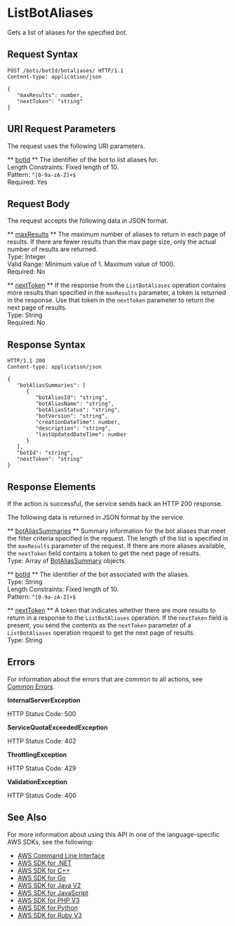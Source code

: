 # ListBotAliases<a name="API_ListBotAliases"></a>

Gets a list of aliases for the specified bot\.

## Request Syntax<a name="API_ListBotAliases_RequestSyntax"></a>

```
POST /bots/botId/botaliases/ HTTP/1.1
Content-type: application/json

{
   "maxResults": number,
   "nextToken": "string"
}
```

## URI Request Parameters<a name="API_ListBotAliases_RequestParameters"></a>

The request uses the following URI parameters\.

 ** [botId](#API_ListBotAliases_RequestSyntax) **   <a name="lexv2-ListBotAliases-request-botId"></a>
The identifier of the bot to list aliases for\.  
Length Constraints: Fixed length of 10\.  
Pattern: `^[0-9a-zA-Z]+$`   
Required: Yes

## Request Body<a name="API_ListBotAliases_RequestBody"></a>

The request accepts the following data in JSON format\.

 ** [maxResults](#API_ListBotAliases_RequestSyntax) **   <a name="lexv2-ListBotAliases-request-maxResults"></a>
The maximum number of aliases to return in each page of results\. If there are fewer results than the max page size, only the actual number of results are returned\.  
Type: Integer  
Valid Range: Minimum value of 1\. Maximum value of 1000\.  
Required: No

 ** [nextToken](#API_ListBotAliases_RequestSyntax) **   <a name="lexv2-ListBotAliases-request-nextToken"></a>
If the response from the `ListBotAliases` operation contains more results than specified in the `maxResults` parameter, a token is returned in the response\. Use that token in the `nextToken` parameter to return the next page of results\.  
Type: String  
Required: No

## Response Syntax<a name="API_ListBotAliases_ResponseSyntax"></a>

```
HTTP/1.1 200
Content-type: application/json

{
   "botAliasSummaries": [ 
      { 
         "botAliasId": "string",
         "botAliasName": "string",
         "botAliasStatus": "string",
         "botVersion": "string",
         "creationDateTime": number,
         "description": "string",
         "lastUpdatedDateTime": number
      }
   ],
   "botId": "string",
   "nextToken": "string"
}
```

## Response Elements<a name="API_ListBotAliases_ResponseElements"></a>

If the action is successful, the service sends back an HTTP 200 response\.

The following data is returned in JSON format by the service\.

 ** [botAliasSummaries](#API_ListBotAliases_ResponseSyntax) **   <a name="lexv2-ListBotAliases-response-botAliasSummaries"></a>
Summary information for the bot aliases that meet the filter criteria specified in the request\. The length of the list is specified in the `maxResults` parameter of the request\. If there are more aliases available, the `nextToken` field contains a token to get the next page of results\.  
Type: Array of [BotAliasSummary](API_BotAliasSummary.md) objects

 ** [botId](#API_ListBotAliases_ResponseSyntax) **   <a name="lexv2-ListBotAliases-response-botId"></a>
The identifier of the bot associated with the aliases\.  
Type: String  
Length Constraints: Fixed length of 10\.  
Pattern: `^[0-9a-zA-Z]+$` 

 ** [nextToken](#API_ListBotAliases_ResponseSyntax) **   <a name="lexv2-ListBotAliases-response-nextToken"></a>
A token that indicates whether there are more results to return in a response to the `ListBotAliases` operation\. If the `nextToken` field is present, you send the contents as the `nextToken` parameter of a `ListBotAliases` operation request to get the next page of results\.  
Type: String

## Errors<a name="API_ListBotAliases_Errors"></a>

For information about the errors that are common to all actions, see [Common Errors](CommonErrors.md)\.

 **InternalServerException**   
  
HTTP Status Code: 500

 **ServiceQuotaExceededException**   
  
HTTP Status Code: 402

 **ThrottlingException**   
  
HTTP Status Code: 429

 **ValidationException**   
  
HTTP Status Code: 400

## See Also<a name="API_ListBotAliases_SeeAlso"></a>

For more information about using this API in one of the language\-specific AWS SDKs, see the following:
+  [ AWS Command Line Interface](https://docs.aws.amazon.com/goto/aws-cli/models.lex.v2-2020-08-07/ListBotAliases) 
+  [ AWS SDK for \.NET](https://docs.aws.amazon.com/goto/DotNetSDKV3/models.lex.v2-2020-08-07/ListBotAliases) 
+  [ AWS SDK for C\+\+](https://docs.aws.amazon.com/goto/SdkForCpp/models.lex.v2-2020-08-07/ListBotAliases) 
+  [ AWS SDK for Go](https://docs.aws.amazon.com/goto/SdkForGoV1/models.lex.v2-2020-08-07/ListBotAliases) 
+  [ AWS SDK for Java V2](https://docs.aws.amazon.com/goto/SdkForJavaV2/models.lex.v2-2020-08-07/ListBotAliases) 
+  [ AWS SDK for JavaScript](https://docs.aws.amazon.com/goto/AWSJavaScriptSDK/models.lex.v2-2020-08-07/ListBotAliases) 
+  [ AWS SDK for PHP V3](https://docs.aws.amazon.com/goto/SdkForPHPV3/models.lex.v2-2020-08-07/ListBotAliases) 
+  [ AWS SDK for Python](https://docs.aws.amazon.com/goto/boto3/models.lex.v2-2020-08-07/ListBotAliases) 
+  [ AWS SDK for Ruby V3](https://docs.aws.amazon.com/goto/SdkForRubyV3/models.lex.v2-2020-08-07/ListBotAliases) 
